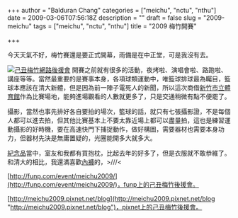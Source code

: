 +++
author = "Balduran Chang"
categories = ["meichu", "nctu", "nthu"]
date = 2009-03-06T07:56:18Z
description = ""
draft = false
slug = "2009-meichu"
tags = ["meichu", "nctu", "nthu"]
title = "2009 梅竹開賽"

+++


今天天氣不好，梅竹賽還是要正式開幕，雨備是在中正堂，可是我沒有去。

[![己丑梅竹網路後援會](http://funp.com/event/images/meichu2009/meichu_sticker.gif)](http://meichu2009.funp.com/ "己丑梅竹網路後援會") 開賽之前就有很多的活動，夜烤啦、演唱會啦、路跑啦、講座等等。當然最重要的是賽事本身，各項球類運動中，唯籃球排球最為矚目，籃球本應該在清大新體，但是因為前一陣子電死人的新聞，所以這次商借[新竹市立體育館](http://alwaysport.cc/demo/game/index.php#box2_5)作為比賽場地，能夠進場觀看的人數就更多了，只是交通稍微有點不便罷了。

攝影，當然也事先排好各自要拍的場次，籃球的話，就只有七張攝影證，不是每個人都可以進去拍，但其他比賽基本上不要太靠近場上都可以盡量拍，這也是練習運動攝影的好時機，要在高速快門下捕捉動作，做好構圖，需要器材也需要本身功力，但器材先決是無庸置疑的，光圈能開多大就多大。

[紀念品](http://140.113.242.14/jcmeichu/shop.htm)當中，室友和我都有買抱枕，比起去年的好多了，但是衣服就不敢恭維了。和清大的相比，我還滿喜歡[內褲](http://www.wretch.cc/blog/meichuwork/22171105)的，>///<

[http://funp.com/event/meichu2009/](http://funp.com/event/meichu2009/)，funp上的己丑梅竹後援會。

[http://meichu2009.pixnet.net/blog](http://meichu2009.pixnet.net/blog "http://meichu2009.pixnet.net/blog")，pixnet上的己丑梅竹後援會。


